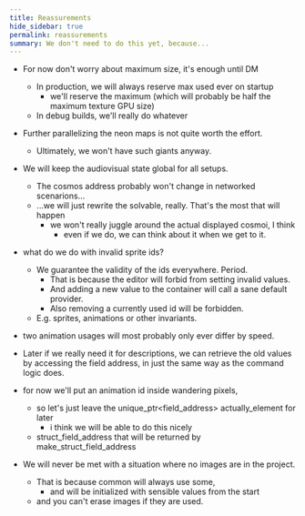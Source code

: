 ```yaml
---
title: Reassurements
hide_sidebar: true
permalink: reassurements
summary: We don't need to do this yet, because...
---
```


- For now don't worry about maximum size, it's enough until DM
	- In production, we will always reserve max used ever on startup
		- we'll reserve the maximum (which will probably be half the maximum texture GPU size)
	- In debug builds, we'll really do whatever

- Further parallelizing the neon maps is not quite worth the effort.
	- Ultimately, we won't have such giants anyway.

- We will keep the audiovisual state global for all setups.
	- The cosmos address probably won't change in networked scenarions...
	- ...we will just rewrite the solvable, really. That's the most that will happen
		- we won't really juggle around the actual displayed cosmoi, I think
			- even if we do, we can think about it when we get to it.

- what do we do with invalid sprite ids?
	- We guarantee the validity of the ids everywhere. Period.
		- That is because the editor will forbid from setting invalid values.
		- And adding a new value to the container will call a sane default provider.
		- Also removing a currently used id will be forbidden.
	- E.g. sprites, animations or other invariants.

- two animation usages will most probably only ever differ by speed.

- Later if we really need it for descriptions, we can retrieve the old values by accessing the field address, in just the same way as the command logic does.

- for now we'll put an animation id inside wandering pixels,
	- so let's just leave the unique_ptr<field_address> actually_element for later
		- i think we will be able to do this nicely
	- struct_field_address that will be returned by make_struct_field_address

- We will never be met with a situation where no images are in the project.
	- That is because common will always use some,
		- and will be initialized with sensible values from the start
	- and you can't erase images if they are used.


